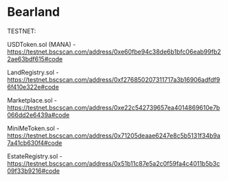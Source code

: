 # Bearland

TESTNET: 

USDToken.sol (MANA) - https://testnet.bscscan.com/address/0xe60fbe94c38de6b1bfc06eab99fb22ae63bdf615#code

LandRegistry.sol - https://testnet.bscscan.com/address/0xf276850207311717a3b16906adfdf96f410e322e#code

Marketplace.sol - https://testnet.bscscan.com/address/0xe22c542739657ea4014869610e7b066dd2e6439a#code

MiniMeToken.sol - https://testnet.bscscan.com/address/0x71205deaae6247e8c5b5131f34b9a7a41cb630f4#code

EstateRegistry.sol - https://testnet.bscscan.com/address/0x51b11c87e5a2c0f59fa4c4011b5b3c09f33b9216#code
